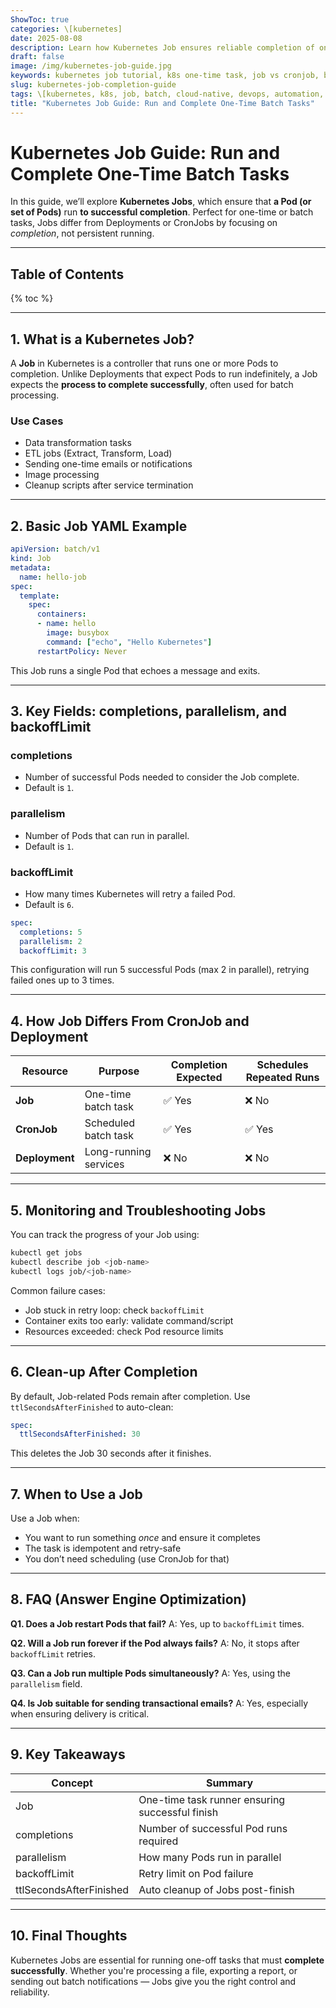 ```yaml
---
ShowToc: true
categories: \[kubernetes]
date: 2025-08-08
description: Learn how Kubernetes Job ensures reliable completion of one-time batch processes, with YAML examples, failure handling strategies, and key differences from CronJob.
draft: false
image: /img/kubernetes-job-guide.jpg
keywords: kubernetes job tutorial, k8s one-time task, job vs cronjob, batch processing kubernetes, backoffLimit, completions, parallelism
slug: kubernetes-job-completion-guide
tags: \[kubernetes, k8s, job, batch, cloud-native, devops, automation, completion, backoffLimit, tutorial]
title: "Kubernetes Job Guide: Run and Complete One-Time Batch Tasks"
---
```


# Kubernetes Job Guide: Run and Complete One-Time Batch Tasks

In this guide, we’ll explore **Kubernetes Jobs**, which ensure that **a Pod (or set of Pods)** run **to successful completion**. Perfect for one-time or batch tasks, Jobs differ from Deployments or CronJobs by focusing on *completion*, not persistent running.

---

## Table of Contents

{% toc %}

---

## 1. What is a Kubernetes Job?

A **Job** in Kubernetes is a controller that runs one or more Pods to completion. Unlike Deployments that expect Pods to run indefinitely, a Job expects the **process to complete successfully**, often used for batch processing.

### Use Cases

* Data transformation tasks
* ETL jobs (Extract, Transform, Load)
* Sending one-time emails or notifications
* Image processing
* Cleanup scripts after service termination

---

## 2. Basic Job YAML Example

```yaml
apiVersion: batch/v1
kind: Job
metadata:
  name: hello-job
spec:
  template:
    spec:
      containers:
      - name: hello
        image: busybox
        command: ["echo", "Hello Kubernetes"]
      restartPolicy: Never
```

This Job runs a single Pod that echoes a message and exits.

---

## 3. Key Fields: completions, parallelism, and backoffLimit

### completions

* Number of successful Pods needed to consider the Job complete.
* Default is `1`.

### parallelism

* Number of Pods that can run in parallel.
* Default is `1`.

### backoffLimit

* How many times Kubernetes will retry a failed Pod.
* Default is `6`.

```yaml
spec:
  completions: 5
  parallelism: 2
  backoffLimit: 3
```

This configuration will run 5 successful Pods (max 2 in parallel), retrying failed ones up to 3 times.

---

## 4. How Job Differs From CronJob and Deployment

| Resource       | Purpose               | Completion Expected | Schedules Repeated Runs |
| -------------- | --------------------- | ------------------- | ----------------------- |
| **Job**        | One-time batch task   | ✅ Yes               | ❌ No                    |
| **CronJob**    | Scheduled batch task  | ✅ Yes               | ✅ Yes                   |
| **Deployment** | Long-running services | ❌ No                | ❌ No                    |

---

## 5. Monitoring and Troubleshooting Jobs

You can track the progress of your Job using:

```bash
kubectl get jobs
kubectl describe job <job-name>
kubectl logs job/<job-name>
```

Common failure cases:

* Job stuck in retry loop: check `backoffLimit`
* Container exits too early: validate command/script
* Resources exceeded: check Pod resource limits

---

## 6. Clean-up After Completion

By default, Job-related Pods remain after completion.
Use `ttlSecondsAfterFinished` to auto-clean:

```yaml
spec:
  ttlSecondsAfterFinished: 30
```

This deletes the Job 30 seconds after it finishes.

---

## 7. When to Use a Job

Use a Job when:

* You want to run something *once* and ensure it completes
* The task is idempotent and retry-safe
* You don’t need scheduling (use CronJob for that)

---

## 8. FAQ (Answer Engine Optimization)

**Q1. Does a Job restart Pods that fail?**
A: Yes, up to `backoffLimit` times.

**Q2. Will a Job run forever if the Pod always fails?**
A: No, it stops after `backoffLimit` retries.

**Q3. Can a Job run multiple Pods simultaneously?**
A: Yes, using the `parallelism` field.

**Q4. Is Job suitable for sending transactional emails?**
A: Yes, especially when ensuring delivery is critical.

---

## 9. Key Takeaways

| Concept                 | Summary                                         |
| ----------------------- | ----------------------------------------------- |
| Job                     | One-time task runner ensuring successful finish |
| completions             | Number of successful Pod runs required          |
| parallelism             | How many Pods run in parallel                   |
| backoffLimit            | Retry limit on Pod failure                      |
| ttlSecondsAfterFinished | Auto cleanup of Jobs post-finish                |

---

## 10. Final Thoughts

Kubernetes Jobs are essential for running one-off tasks that must **complete successfully**. Whether you're processing a file, exporting a report, or sending out batch notifications — Jobs give you the right control and reliability.
